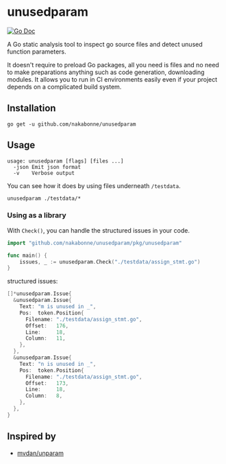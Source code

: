 # unusedparam

[![Go Doc](https://img.shields.io/badge/godoc-reference-blue.svg?style=flat-square)](http://godoc.org/github.com/nakabonne/unusedparam/pkg/unusedparam)

A Go static analysis tool to inspect go source files and detect unused function parameters.  

It doesn't require to preload Go packages, all you need is files and no need to make preparations anything such as code generation, downloading modules. It allows you to run in CI environments easily even if your project depends on a complicated build system.


## Installation
```
go get -u github.com/nakabonne/unusedparam
```

## Usage

```
usage: unusedparam [flags] [files ...]
  -json Emit json format
  -v	Verbose output
```

You can see how it does by using files underneath `/testdata`.
```
unusedparam ./testdata/*
```

### Using as a library

With `Check()`, you can handle the structured issues in your code.

```go
import "github.com/nakabonne/unusedparam/pkg/unusedparam"

func main() {
	issues, _ := unusedparam.Check("./testdata/assign_stmt.go")
}
```

structured issues:

```go
[]*unusedparam.Issue{
  &unusedparam.Issue{
    Text: "m is unused in _",
    Pos:  token.Position{
      Filename: "./testdata/assign_stmt.go",
      Offset:   176,
      Line:     18,
      Column:   11,
    },
  },
  &unusedparam.Issue{
    Text: "n is unused in _",
    Pos:  token.Position{
      Filename: "./testdata/assign_stmt.go",
      Offset:   173,
      Line:     18,
      Column:   8,
    },
  },
}
```

## Inspired by

- [mvdan/unparam](https://github.com/mvdan/unparam)
